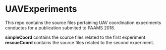 # UAVExperiments

This repo contains the source files pertaining UAV coordination experiments conductes for a publication submited to PAAMS 2018.

**simpleCoord** contains the source files related to the first experiment. **rescueCoord** contains the source files related to the second experiment.
